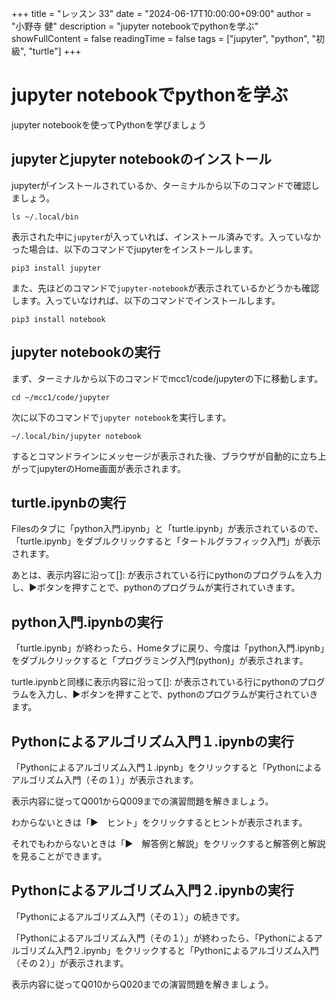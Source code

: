 +++
title = "レッスン 33"
date = "2024-06-17T10:00:00+09:00"
author = "小野寺 健"
description = "jupyter notebookでpythonを学ぶ"
showFullContent = false
readingTime = false
tags = ["jupyter", "python", "初級", "turtle"]
+++
# jupyter notebookでpythonを学ぶ
jupyter notebookを使ってPythonを学びましょう
## jupyterとjupyter notebookのインストール
jupyterがインストールされているか、ターミナルから以下のコマンドで確認しましょう。
```
ls ~/.local/bin
```
表示された中に`jupyter`が入っていれば、インストール済みです。入っていなかった場合は、以下のコマンドでjupyterをインストールします。
```
pip3 install jupyter
```
また、先ほどのコマンドで`jupyter-notebook`が表示されているかどうかも確認します。入っていなければ、以下のコマンドでインストールします。
```
pip3 install notebook
```
## jupyter notebookの実行
まず、ターミナルから以下のコマンドでmcc1/code/jupyterの下に移動します。
```
cd ~/mcc1/code/jupyter
```
次に以下のコマンドで`jupyter notebook`を実行します。
```
~/.local/bin/jupyter notebook
```
するとコマンドラインにメッセージが表示された後、ブラウザが自動的に立ち上がってjupyterのHome画面が表示されます。

## turtle.ipynbの実行
Filesのタブに「python入門.ipynb」と「turtle.ipynb」が表示されているので、「turtle.ipynb」をダブルクリックすると「タートルグラフィック入門」が表示されます。

あとは、表示内容に沿って[]: が表示されている行にpythonのプログラムを入力し、▶ボタンを押すことで、pythonのプログラムが実行されていきます。

## python入門.ipynbの実行
「turtle.ipynb」が終わったら、Homeタブに戻り、今度は「python入門.ipynb」をダブルクリックすると「プログラミング入門(python)」が表示されます。

turtle.ipynbと同様に表示内容に沿って[]: が表示されている行にpythonのプログラムを入力し、▶ボタンを押すことで、pythonのプログラムが実行されていきます。

## Pythonによるアルゴリズム入門１.ipynbの実行
「Pythonによるアルゴリズム入門１.ipynb」をクリックすると「Pythonによるアルゴリズム入門（その１）」が表示されます。

表示内容に従ってQ001からQ009までの演習問題を解きましょう。

わからないときは「▶　ヒント」をクリックするとヒントが表示されます。

それでもわからないときは「▶　解答例と解説」をクリックすると解答例と解説を見ることができます。

## Pythonによるアルゴリズム入門２.ipynbの実行
「Pythonによるアルゴリズム入門（その１）」の続きです。

「Pythonによるアルゴリズム入門（その１）」が終わったら、「Pythonによるアルゴリズム入門２.ipynb」をクリックすると「Pythonによるアルゴリズム入門（その２）」が表示されます。

表示内容に従ってQ010からQ020までの演習問題を解きましょう。
